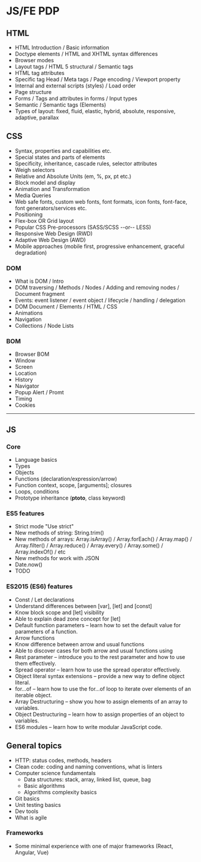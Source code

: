# JS/FE PDP

## HTML

- HTML Introduction / Basic information 
- Doctype elements / HTML and XHTML syntax differences
- Browser modes
- Layout tags / HTML 5 structural / Semantic tags
- HTML tag attributes
- Specific tag Head / Meta tags / Page encoding / Viewport property
- Internal and external scripts (styles) / Load order
- Page structure
- Forms / Tags and attributes in forms / Input types
- Semantic / Semantic tags (Elements)
- Types of layout: fixed, fluid, elastic, hybrid, absolute, responsive, adaptive, parallax


## CSS

- Syntax, properties and capabilities etc.
- Special states and parts of elements
- Specificity, inheritance, cascade rules, selector attributes
- Weigh selectors
- Relative and Absolute Units (em, %, px, pt etc.)
- Block model and display
- Animation and Transformation
- Media Queries
- Web safe fonts, custom web fonts, font formats, icon fonts, font-face, font generators/services etc.
- Positioning
- Flex-box OR Grid layout
- Popular CSS Pre-processors (SASS/SCSS --or-- LESS)
- Responsive Web Design (RWD)
- Adaptive Web Design (AWD)
- Mobile approaches (mobile first, progressive enhancement, graceful degradation)


### DOM

- What is DOM / Intro
- DOM traversing / Methods / Nodes / Adding and removing nodes / Document fragment
- Events: event listener / event object / lifecycle / handling / delegation
- DOM Document / Elements / HTML / CSS
- Animations
- Navigation
- Collections / Node Lists


### BOM

- Browser BOM
- Window
- Screen
- Location
- History
- Navigator
- Popup Alert / Promt
- Timing
- Cookies

---
## JS

### Core

- Language basics
- Types
- Objects
- Functions (declaration/expression/arrow)
- Function context, scope, [arguments]; closures
- Loops, conditions
- Prototype inheritance (__ptoto__, class keyword)


### ES5 features
- Strict mode "Use strict"
- New methods of string: String.trim()
- New methods of arrays: Array.isArray() / Array.forEach() / Array.map() / Array.filter() / Array.reduce() / Array.every() / Array.some() / Array.indexOf() / etc
- New methods for work with JSON
- Date.now()
- TODO


### ES2015 (ES6) features

- Const / Let declarations
- Understand differences between [var], [let] and [const]
- Know block scope and [let] visibility
- Able to explain dead zone concept for [let]
- Default function parameters – learn how to set the default value for parameters of a function.
- Arrow functions
- Know difference between arrow and usual functions
- Able to discover cases for both arrow and usual functions using
- Rest parameter – introduce you to the rest parameter and how to use them effectively.
- Spread operator – learn how to use the spread operator effectively.
- Object literal syntax extensions – provide a new way to define object literal.
- for…of – learn how to use the for...of loop to iterate over elements of an iterable object.
- Array Destructuring – show you how to assign elements of an array to variables.
- Object Destructuring – learn how to assign properties of an object to variables.
- ES6 modules – learn how to write modular JavaScript code.


## General topics

- HTTP: status codes, methods, headers
- Clean code: coding and naming conventions, what is linters
- Computer science fundamentals
    - Data structures: stack, array, linked list, queue, bag
    - Basic algorithms
    - Algorithms complexity basics
- Git basics
- Unit testing basics
- Dev tools
- What is agile


### Frameworks

- Some minimal experience with one of major frameworks (React, Angular, Vue)